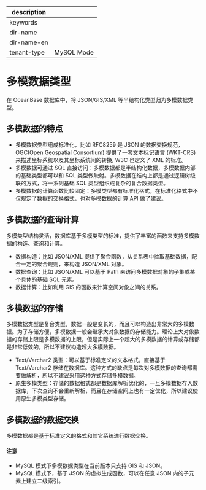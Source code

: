 |description||
|---|---|
|keywords||
|dir-name||
|dir-name-en||
|tenant-type|MySQL Mode|

# 多模数据类型

在 OceanBase  数据库中，将 JSON/GIS/XML 等半结构化类型归为多模数据类型。

## 多模数据的特点

* 多模数据类型组成标准化，比如 RFC8259 是 JSON 的数据交换规范，OGC(Open Geospatial Consortium) 提供了一套文本标记语言 (WKT-CRS) 来描述坐标系统以及其坐标系统间的转换, W3C 也定义了 XML 的标准。
* 多模数据可通过 SQL 直接访问：多模数据都是半结构化数据，多模数据内部的基础类型都可以和 SQL 类型做映射。多模数据在结构上都是通过逻辑树级联的方式，将一系列基础 SQL 类型组织成复杂的复合数据类型。
* 多模数据的计算函数比较固定：多模类型都有标准化格式，在标准化格式中不仅规定了数据的交换格式，也对多模数据的计算 API 做了建议。

## 多模数据的查询计算

多模类型结构灵活，数据库基于多模类型的标准，提供了丰富的函数来支持多模数据的构造、查询和计算。

* 数据构造：比如 JSON/XML 提供了聚合函数，从关系表中抽取基础数据，配合一定的聚合规则，来构造 JSON/XML 对象。
* 数据查询：比如 JSON/XML 可以基于 Path 来访问多模数据对象的子集或某个具体的基础 SQL 元素。
* 数据计算：比如利用 GIS 的函数来计算空间对象之间的关系。

## 多模数据的存储

多模数据类型是复合类型，数据一般是变长的，而且可以构造出非常大的多模数据。为了存储方便，多模数据一般会继承大对象数据的存储能力。理论上大对象数据的存储上限是多模数据的上限，但是实际上一个超大的多模数据的计算或存储都是非常低效的，所以不建议构造超大多模数据。

* Text/Varchar2 类型：可以基于标准定义的文本格式，直接基于 Text/Varchar2 存储在数据库。这种方式的缺点是每次对多模数据的查询都需要做解析，所以不建议采用这种方式存储多模数据。
* 原生多模类型：存储的数据格式都是数据库解析优化的，一旦多模数据存入数据库，下次查询不会重新解析，而且在存储空间上也有一定优化，所以建议使用原生多模类型存储。

## 多模数据的数据交换

多模数据都是基于标准定义的格式和其它系统进行数据交换。

<main id="notice" type='notice'>
  <h4>注意</h4>
  <ul>
  <li>MySQL 模式下多模数据类型在当前版本只支持 GIS 和 JSON。</li>
  <li>MySQL 模式下，基于 JSON 的虚拟生成函数，可以在任意 JSON 内的子元素上建立二级索引。</li>
  </ul>
</main>
